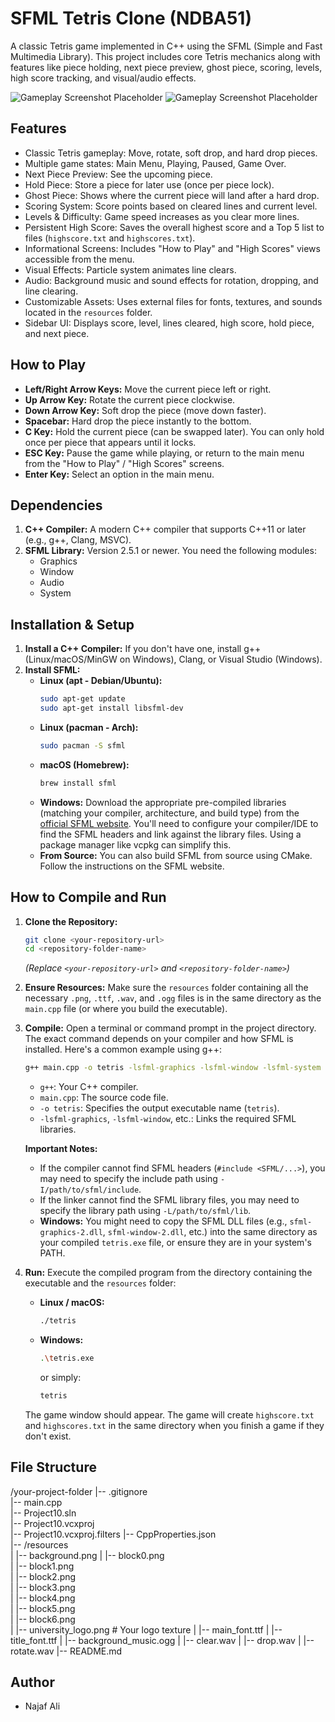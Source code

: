 # SFML Tetris Clone (NDBA51)

A classic Tetris game implemented in C++ using the SFML (Simple and Fast Multimedia Library). This project includes core Tetris mechanics along with features like piece holding, next piece preview, ghost piece, scoring, levels, high score tracking, and visual/audio effects.

![Gameplay Screenshot Placeholder](1.png)
![Gameplay Screenshot Placeholder](2.png)


## Features

*   Classic Tetris gameplay: Move, rotate, soft drop, and hard drop pieces.
*   Multiple game states: Main Menu, Playing, Paused, Game Over.
*   Next Piece Preview: See the upcoming piece.
*   Hold Piece: Store a piece for later use (once per piece lock).
*   Ghost Piece: Shows where the current piece will land after a hard drop.
*   Scoring System: Score points based on cleared lines and current level.
*   Levels & Difficulty: Game speed increases as you clear more lines.
*   Persistent High Score: Saves the overall highest score and a Top 5 list to files (`highscore.txt` and `highscores.txt`).
*   Informational Screens: Includes "How to Play" and "High Scores" views accessible from the menu.
*   Visual Effects: Particle system animates line clears.
*   Audio: Background music and sound effects for rotation, dropping, and line clearing.
*   Customizable Assets: Uses external files for fonts, textures, and sounds located in the `resources` folder.
*   Sidebar UI: Displays score, level, lines cleared, high score, hold piece, and next piece.

## How to Play

*   **Left/Right Arrow Keys:** Move the current piece left or right.
*   **Up Arrow Key:** Rotate the current piece clockwise.
*   **Down Arrow Key:** Soft drop the piece (move down faster).
*   **Spacebar:** Hard drop the piece instantly to the bottom.
*   **C Key:** Hold the current piece (can be swapped later). You can only hold once per piece that appears until it locks.
*   **ESC Key:** Pause the game while playing, or return to the main menu from the "How to Play" / "High Scores" screens.
*   **Enter Key:** Select an option in the main menu.

## Dependencies

1.  **C++ Compiler:** A modern C++ compiler that supports C++11 or later (e.g., g++, Clang, MSVC).
2.  **SFML Library:** Version 2.5.1 or newer. You need the following modules:
    *   Graphics
    *   Window
    *   Audio
    *   System

## Installation & Setup

1.  **Install a C++ Compiler:** If you don't have one, install g++ (Linux/macOS/MinGW on Windows), Clang, or Visual Studio (Windows).
2.  **Install SFML:**
    *   **Linux (apt - Debian/Ubuntu):**
        ```bash
        sudo apt-get update
        sudo apt-get install libsfml-dev
        ```
    *   **Linux (pacman - Arch):**
        ```bash
        sudo pacman -S sfml
        ```
    *   **macOS (Homebrew):**
        ```bash
        brew install sfml
        ```
    *   **Windows:** Download the appropriate pre-compiled libraries (matching your compiler, architecture, and build type) from the [official SFML website](https://www.sfml-dev.org/download.php). You'll need to configure your compiler/IDE to find the SFML headers and link against the library files. Using a package manager like vcpkg can simplify this.
    *   **From Source:** You can also build SFML from source using CMake. Follow the instructions on the SFML website.

## How to Compile and Run

1.  **Clone the Repository:**
    ```bash
    git clone <your-repository-url>
    cd <repository-folder-name>
    ```
    *(Replace `<your-repository-url>` and `<repository-folder-name>`)*

2.  **Ensure Resources:** Make sure the `resources` folder containing all the necessary `.png`, `.ttf`, `.wav`, and `.ogg` files is in the same directory as the `main.cpp` file (or where you build the executable).

3.  **Compile:** Open a terminal or command prompt in the project directory. The exact command depends on your compiler and how SFML is installed. Here's a common example using g++:

    ```bash
    g++ main.cpp -o tetris -lsfml-graphics -lsfml-window -lsfml-system -lsfml-audio
    ```

    *   `g++`: Your C++ compiler.
    *   `main.cpp`: The source code file.
    *   `-o tetris`: Specifies the output executable name (`tetris`).
    *   `-lsfml-graphics`, `-lsfml-window`, etc.: Links the required SFML libraries.

    **Important Notes:**
    *   If the compiler cannot find SFML headers (`#include <SFML/...>`), you may need to specify the include path using `-I/path/to/sfml/include`.
    *   If the linker cannot find the SFML library files, you may need to specify the library path using `-L/path/to/sfml/lib`.
    *   **Windows:** You might need to copy the SFML DLL files (e.g., `sfml-graphics-2.dll`, `sfml-window-2.dll`, etc.) into the same directory as your compiled `tetris.exe` file, or ensure they are in your system's PATH.

4.  **Run:** Execute the compiled program from the directory containing the executable and the `resources` folder:

    *   **Linux / macOS:**
        ```bash
        ./tetris
        ```
    *   **Windows:**
        ```bash
        .\tetris.exe
        ```
        or simply:
        ```bash
        tetris
        ```

    The game window should appear. The game will create `highscore.txt` and `highscores.txt` in the same directory when you finish a game if they don't exist.

## File Structure
/your-project-folder
|-- .gitignore          
|-- main.cpp          
|-- Project10.sln       
|-- Project10.vcxproj  
|-- Project10.vcxproj.filters 
|-- CppProperties.json  
|-- /resources         
|   |-- background.png
|   |-- block0.png     
|   |-- block1.png     
|   |-- block2.png     
|   |-- block3.png     
|   |-- block4.png      
|   |-- block5.png      
|   |-- block6.png      
|   |-- university_logo.png # Your logo texture
|   |-- main_font.ttf
|   |-- title_font.ttf
|   |-- background_music.ogg
|   |-- clear.wav
|   |-- drop.wav
|   |-- rotate.wav
|-- README.md   

## Author

*   Najaf Ali
